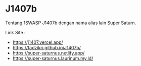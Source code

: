 # J1407b

Tentang 1SWASP J1407b dengan nama alias lain Super Saturn.

Link Site :
- <https://j1407.vercel.app/>
- <https://fadzikri.github.io/J1407b/>
- <https://super-saturnus.netlify.app/>
- <https://super-saturnus.laurinum.my.id/>
